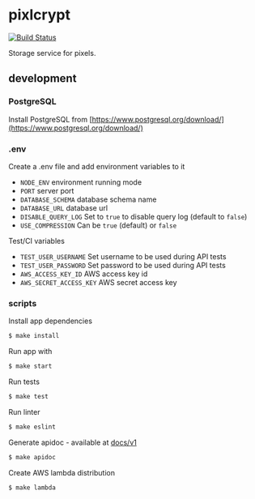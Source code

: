 # pixlcrypt
[![Build Status](https://travis-ci.org/thepatrik/pixlcrypt.svg?branch=master)](https://travis-ci.org/thepatrik/pixlcrypt)

Storage service for pixels.

## development

### PostgreSQL

Install PostgreSQL from [https://www.postgresql.org/download/](https://www.postgresql.org/download/)

### .env

Create a .env file and add environment variables to it

* `NODE_ENV` environment running mode
* `PORT` server port
* `DATABASE_SCHEMA` database schema name
* `DATABASE_URL` database url
* `DISABLE_QUERY_LOG` Set to `true` to disable query log (default to `false`)
* `USE_COMPRESSION` Can be `true` (default) or `false`

Test/CI variables
* `TEST_USER_USERNAME` Set username to be used during API tests
* `TEST_USER_PASSWORD` Set password to be used during API tests
* `AWS_ACCESS_KEY_ID` AWS access key id
* `AWS_SECRET_ACCESS_KEY` AWS secret access key

### scripts

Install app dependencies

```bash
$ make install
```

Run app with

```bash
$ make start
```

Run tests

```bash
$ make test
```

Run linter

```bash
$ make eslint
```

Generate apidoc - available at [docs/v1](http://localhost:5000/docs/v1)

```bash
$ make apidoc
```

Create AWS lambda distribution

```bash
$ make lambda
```
